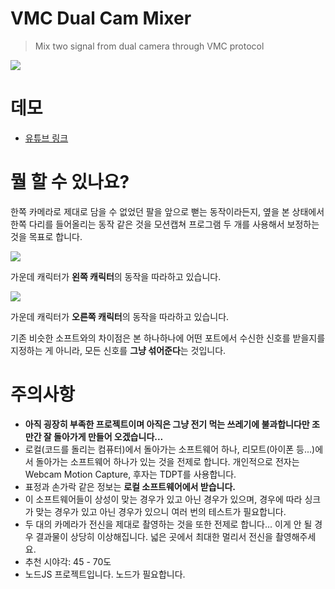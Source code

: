 # VMC Dual Cam Mixer

> Mix two signal from dual camera through VMC protocol

![](https://for.stella.place/D1/0cd16d01-9af7-4fd2-acca-1d8df368671c.webp)

# 데모

* [유튜브 링크](https://www.youtube.com/watch?v=nLQhRoKg1lo)

# 뭘 할 수 있나요?

한쪽 카메라로 제대로 담을 수 없었던 팔을 앞으로 뻗는 동작이라든지, 옆을 본 상태에서 한쪽 다리를 들어올리는 동작 같은 것을 모션캡쳐 프로그램 두 개를 사용해서 보정하는 것을 목표로 합니다.

![](https://for.stella.place/D1/b4b8fda3-ce52-4434-8972-6fd7b1886839.webp)

가운데 캐릭터가 **왼쪽 캐릭터**의 동작을 따라하고 있습니다.

![](https://for.stella.place/D1/22dda791-8eda-4bdf-ae97-3cc9749666ce.webp)

가운데 캐릭터가 **오른쪽 캐릭터**의 동작을 따라하고 있습니다.

기존 비슷한 소프트와의 차이점은 본 하나하나에 어떤 포트에서 수신한 신호를 받을지를 지정하는 게 아니라, 모든 신호를 **그냥 섞어준다**는 것입니다.

# 주의사항

* **아직 굉장히 부족한 프로젝트이며 아직은 그냥 전기 먹는 쓰레기에 불과합니다만 조만간 잘 돌아가게 만들어 오겠습니다...**
* 로컬(코드를 돌리는 컴퓨터)에서 돌아가는 소프트웨어 하나, 리모트(아이폰 등...)에서 돌아가는 소프트웨어 하나가 있는 것을 전제로 합니다. 개인적으로 전자는 Webcam Motion Capture, 후자는 TDPT를 사용합니다.
* 표정과 손가락 같은 정보는 **로컬 소프트웨어에서 받습니다.**
* 이 소프트웨어들이 상성이 맞는 경우가 있고 아닌 경우가 있으며, 경우에 따라 싱크가 맞는 경우가 있고 아닌 경우가 있으니 여러 번의 테스트가 필요합니다.
* 두 대의 카메라가 전신을 제대로 촬영하는 것을 또한 전제로 합니다... 이게 안 될 경우 결과물이 상당히 이상해집니다. 넓은 곳에서 최대한 멀리서 전신을 촬영해주세요.
* 추천 시야각: 45 - 70도
* 노드JS 프로젝트입니다. 노드가 필요합니다.